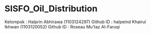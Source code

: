 SISFO_Oil_Distribution
======================
Kelompok :
  Halprin Abhirawa (1103124297) Github ID : halpeind
  Khairul Ikhwan  (1103120052) Github ID : Roseau
  Mu'taz Al-Faruqi
